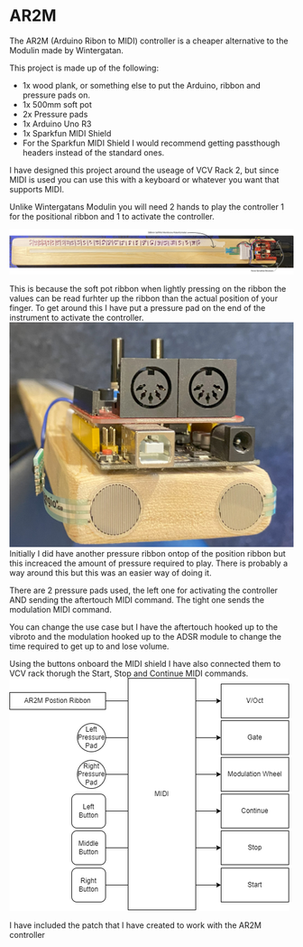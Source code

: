 # AR2M
The AR2M (Arduino Ribon to MIDI) controller is a cheaper alternative to the Modulin made by Wintergatan.

This project is made up of the following:
* 1x wood plank, or something else to put the Arduino, ribbon and pressure pads on.
* 1x 500mm soft pot
* 2x Pressure pads
* 1x Arduino Uno R3
* 1x Sparkfun MIDI Shield
* For the Sparkfun MIDI Shield I would recommend getting passthough headers instead of the standard ones.


I have designed this project around the useage of VCV Rack 2, but since MIDI is used you can use this with a keyboard or whatever you want that supports MIDI.

Unlike Wintergatans Modulin you will need 2 hands to play the controller 1 for the positional ribbon and 1 to activate the controller.

![AR2M Layout](https://raw.githubusercontent.com/CraCaNN/AR2M/main/AR2M%20diagram.png)

This is because the soft pot ribbon when lightly pressing on the ribbon the values can be read furhter up the ribbon than the actual position of your finger.
To get around this I have put a pressure pad on the end of the instrument to activate the controller. 
![Pressure end](https://github.com/CraCaNN/AR2M/blob/main/pressure%20close%20up.jpg?)
Initially I did have another pressure ribbon ontop of the position ribbon but this increaced the amount of pressure required to play.
There is probably a way around this but this was an easier way of doing it.

There are 2 pressure pads used, the left one for activating the controller AND sending the aftertouch MIDI command.
The tight one sends the modulation MIDI command.

You can change the use case but I have the aftertouch hooked up to the vibroto and the modulation hooked up to the ADSR module to change the time required to get up to and lose volume.

Using the buttons onboard the MIDI shield I have also connected them to VCV rack thorugh the Start, Stop and Continue MIDI commands.
![Physical to VCV](https://github.com/CraCaNN/AR2M/blob/main/AR2M%20physc%20to%20vcv.drawio.png)


I have included the patch that I have created to work with the AR2M controller
